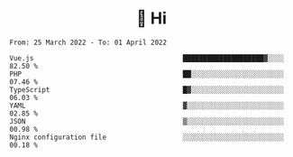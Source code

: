 <h1 align="center">👋 Hi</h1>
<!-- <h3 align="center">An enthusiastic frontend developer</h3> -->

<!--START_SECTION:waka-->

```text
From: 25 March 2022 - To: 01 April 2022

Vue.js                                     ████████████████████▓░░░░   82.50 %
PHP                                        ██░░░░░░░░░░░░░░░░░░░░░░░   07.46 %
TypeScript                                 █▓░░░░░░░░░░░░░░░░░░░░░░░   06.03 %
YAML                                       ▓░░░░░░░░░░░░░░░░░░░░░░░░   02.85 %
JSON                                       ▒░░░░░░░░░░░░░░░░░░░░░░░░   00.98 %
Nginx configuration file                   ░░░░░░░░░░░░░░░░░░░░░░░░░   00.18 %
```

<!--END_SECTION:waka-->
